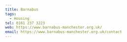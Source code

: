 ```yaml
---
title: Barnabus
tags:
  - Housing
tel: 0161 237 3223
web: https://www.barnabus-manchester.org.uk/
email: https://www.barnabus-manchester.org.uk/contact
---
```

